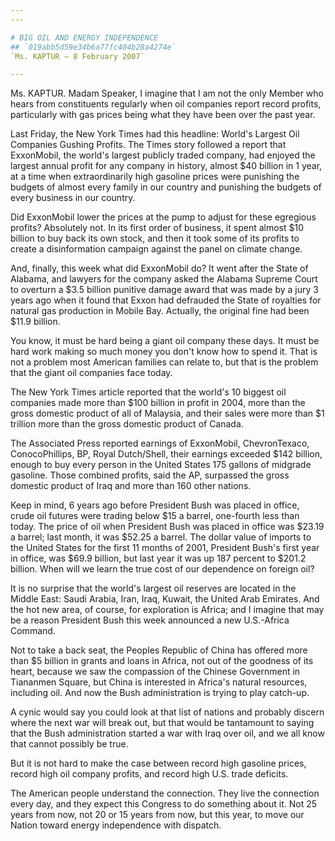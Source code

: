 ```yaml
---
---

# BIG OIL AND ENERGY INDEPENDENCE
## `019abb5d59e34b6a77fc404b28a4274e`
`Ms. KAPTUR — 8 February 2007`

---
```



Ms. KAPTUR. Madam Speaker, I imagine that I am not the only Member 
who hears from constituents regularly when oil companies report record 
profits, particularly with gas prices being what they have been over 
the past year.

Last Friday, the New York Times had this headline: World's Largest 
Oil Companies Gushing Profits. The Times story followed a report that 
ExxonMobil, the world's largest publicly traded company, had enjoyed 
the largest annual profit for any company in history, almost $40 
billion in 1 year, at a time when extraordinarily high gasoline prices 
were punishing the budgets of almost every family in our country and 
punishing the budgets of every business in our country.

Did ExxonMobil lower the prices at the pump to adjust for these 
egregious profits? Absolutely not. In its first order of business, it 
spent almost $10 billion to buy back its own stock, and then it took 
some of its profits to create a disinformation campaign against the 
panel on climate change.

And, finally, this week what did ExxonMobil do? It went after the 
State of Alabama, and lawyers for the company asked the Alabama Supreme 
Court to overturn a $3.5 billion punitive damage award that was made by 
a jury 3 years ago when it found that Exxon had defrauded the State of 
royalties for natural gas production in Mobile Bay. Actually, the 
original fine had been $11.9 billion.

You know, it must be hard being a giant oil company these days. It 
must be hard work making so much money you don't know how to spend it. 
That is not a problem most American families can relate to, but that is 
the problem that the giant oil companies face today.

The New York Times article reported that the world's 10 biggest oil 
companies made more than $100 billion in profit in 2004, more than the 
gross domestic product of all of Malaysia, and their sales were more 
than $1 trillion more than the gross domestic product of Canada.

The Associated Press reported earnings of ExxonMobil, ChevronTexaco, 
ConocoPhillips, BP, Royal Dutch/Shell, their earnings exceeded $142 
billion, enough to buy every person in the United States 175 gallons of 
midgrade gasoline. Those combined profits, said the AP, surpassed the 
gross domestic product of Iraq and more than 160 other nations.

Keep in mind, 6 years ago before President Bush was placed in office, 
crude oil futures were trading below $15 a barrel, one-fourth less than 
today. The price of oil when President Bush was placed in office was 
$23.19 a barrel; last month, it was $52.25 a barrel. The dollar value 
of imports to the United States for the first 11 months of 2001, 
President Bush's first year in office, was $69.9 billion, but last year 
it was up 187 percent to $201.2 billion. When will we learn the true 
cost of our dependence on foreign oil?

It is no surprise that the world's largest oil reserves are located 
in the Middle East: Saudi Arabia, Iran, Iraq, Kuwait, the United Arab 
Emirates. And the hot new area, of course, for exploration is Africa; 
and I imagine that may be a reason President Bush this week announced a 
new U.S.-Africa Command.

Not to take a back seat, the Peoples Republic of China has offered 
more than $5 billion in grants and loans in Africa, not out of the 
goodness of its heart, because we saw the compassion of the Chinese 
Government in Tiananmen Square, but China is interested in Africa's 
natural resources, including oil. And now the Bush administration is 
trying to play catch-up.

A cynic would say you could look at that list of nations and probably 
discern where the next war will break out, but that would be tantamount 
to saying that the Bush administration started a war with Iraq over 
oil, and we all know that cannot possibly be true.

But it is not hard to make the case between record high gasoline 
prices, record high oil company profits, and record high U.S. trade 
deficits.



The American people understand the connection. They live the 
connection every day, and they expect this Congress to do something 
about it. Not 25 years from now, not 20 or 15 years from now, but this 
year, to move our Nation toward energy independence with dispatch.

